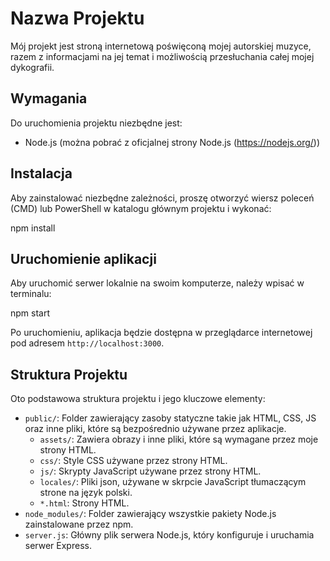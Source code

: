 # Nazwa Projektu

Mój projekt jest stroną internetową poświęconą mojej autorskiej muzyce, razem z informacjami na jej temat i możliwością przesłuchania całej mojej dykografii.

## Wymagania

Do uruchomienia projektu niezbędne jest:
- Node.js (można pobrać z oficjalnej strony Node.js (https://nodejs.org/))

## Instalacja

Aby zainstalować niezbędne zależności, proszę otworzyć wiersz poleceń (CMD) lub PowerShell w katalogu głównym projektu i wykonać:

npm install

## Uruchomienie aplikacji

Aby uruchomić serwer lokalnie na swoim komputerze, należy wpisać w terminalu:

npm start

Po uruchomieniu, aplikacja będzie dostępna w przeglądarce internetowej pod adresem `http://localhost:3000`.

## Struktura Projektu

Oto podstawowa struktura projektu i jego kluczowe elementy:
- `public/`: Folder zawierający zasoby statyczne takie jak HTML, CSS, JS oraz inne pliki, które są bezpośrednio używane przez aplikacje.
  - `assets/`: Zawiera obrazy i inne pliki, które są wymagane przez moje strony HTML.
  - `css/`: Style CSS używane przez strony HTML.
  - `js/`: Skrypty JavaScript używane przez strony HTML.
  - `locales/`: Pliki json, używane w skrpcie JavaScript tłumaczącym strone na język polski.
  - `*.html`: Strony HTML.
- `node_modules/`: Folder zawierający wszystkie pakiety Node.js zainstalowane przez npm.
- `server.js`: Główny plik serwera Node.js, który konfiguruje i uruchamia serwer Express.

